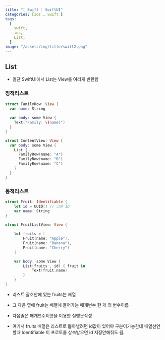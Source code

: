 ```yaml
---
title: "[ Swift ] SwiftUI"
categories: [Ios , Swift ]
tags:
  [
    swift,
    ios,
    List,
  ] 
image: "/assets/img/title/swift2.png"
---
```


## List

* 일단 SwiftUI에서 List는 View를 여러개 반환함

### 정적리스트

```swift
struct FamilyRow: View {
  var name: String
  
  var body: some View {
    Text("Family: \(name)")
  }
}

struct ContentView: View {
  var body: some View {
    List {
      FamilyRow(name: "A")
      FamilyRow(name: "B")
      FamilyRow(name: "C")
    }
  }
}
```

### 동적리스트

```swift
struct Fruit: Identifiable {
    let id = UUID() // 고유 ID
    var name: String
}

struct FruitListView: View {
    
    let fruits = [
        Fruit(name: "Apple"),
        Fruit(name: "Banana"),
        Fruit(name: "Cherry")
    ]

    var body: some View {
        List(fruits , id) { fruit in
            Text(fruit.name)
        }
    }
}
```

* 리스트 괄호안에 있는 fruits는 배열
* 그 다음 옆에 fruit는 배열에 들어가는 매개변수 한 개 의 변수이름
* 다음줄은 매개변수이름을 이용한 실행문작성

* 여기서 fruits 배열은 리스트로 뽑아낼려면 id값이 있어야 구분이가능한데 배열선언할때 Identifiable 이 프로토콜 상속받으면 id 지정안해줘도 됨.